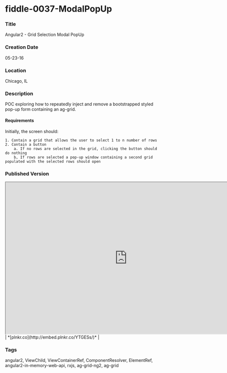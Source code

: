 fiddle-0037-ModalPopUp
======

### Title

Angular2 - Grid Selection Modal PopUp


### Creation Date

05-23-16


### Location

Chicago, IL


### Description

POC exploring how to repeatedly inject and remove a bootstrapped styled pop-up form containing an ag-grid.


#### Requirements

Initially, the screen should:

    1. Contain a grid that allows the user to select 1 to n number of rows
    2. Contain a button
        a. If no rows are selected in the grid, clicking the button should do nothing
        b, If rows are selected a pop-up window containing a second grid populated with the selected rows should open
 

### Published Version

<iframe src="https://embed.plnkr.co/YTGESs/" width="800" height="500">
  <p>Your browser does not support iframes.</p>
</iframe>
| *[plnkr.co](http://embed.plnkr.co/YTGESs/)*  |

### Tags

angular2, ViewChild, ViewContainerRef, ComponentResolver, ElementRef, angular2-in-memory-web-api, rxjs, ag-grid-ng2, ag-grid
